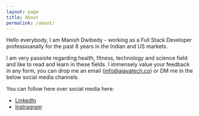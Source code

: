 ```yaml
---
layout: page
title: About
permalink: /about/
---
```

Hello everybody, I am Manish Dwibedy - working as a Full Stack Developer professioanally for the past 8 years in the Indian and US markets. 

I am very passiote regarding health, fitness, technology and science field and like to read and learn in these fields. I immensely value your feedback in any form, you can drop me an email (info@ajayatech.co)  or DM me in the below social media channels.


You can follow here over social media here:

 - [LinkedIn](https://linkedin.com/in/manishdwibedy)
 - [Instragram](https://www.instagram.com/manishdwibedy) 
 


